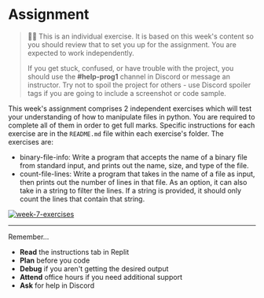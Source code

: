 <!--meta exposure: initial -->
<!--meta assessmentFormat: ProgrammingAssignment -->
<!--meta submissionVia: GradeScope,GitHubClassroom -->
<!--meta instructionType: specific -->
<!--meta submissionFormatFlexibility: no -->
<!--meta submissionTopicFlexibility: no -->
<!--meta rubricAvailable: testcases -->
<!--meta rubricShared: testcases -->
<!--meta groupWork: no -->
<!--meta automatedGrading: 100 -->
<!--meta studentInstructionsLink: https://github.com/kiboschool/programming-1-week-7-exercises -->
<!--meta topics: file I/O -->

# Assignment
  
> 🧑‍💻 This is an individual exercise. It is based on this week's content so you should
> review that to set you up for the assignment. You are expected to work independently.
>
> If you get stuck, confused, or have trouble with the project, you should use the **#help-prog1** channel in Discord or message an instructor. Try not to spoil the project for others - use Discord spoiler tags if you are going to include a screenshot or code sample. 


This week's assignment comprises 2 independent exercises which will test your 
understanding of how to manipulate files in python. You are required to complete
all of them in order to get full marks. Specific instructions for each exercise are 
in the `README.md` file within each exercise's folder. The exercises are:

* binary-file-info: Write a program that accepts the name of a binary file from standard input, and prints out the name, size, and type of the file.
* count-file-lines: Write a program that takes in the name of a file as input, then prints out the number of lines in that file. As an option, it can also take in a string to filter the lines. If a string is provided, it should only count the lines that contain that string.

[![week-7-exercises](https://img.shields.io/static/v1?label=Open&message=Week%207%20Exercises&color=blue)](https://github.com/kiboschool/programming1-week-7-exercises)

---

Remember...

- **Read** the instructions tab in Replit
- **Plan** before you code
- **Debug** if you aren't getting the desired output
- **Attend** office hours if you need additional support
- **Ask** for help in Discord
